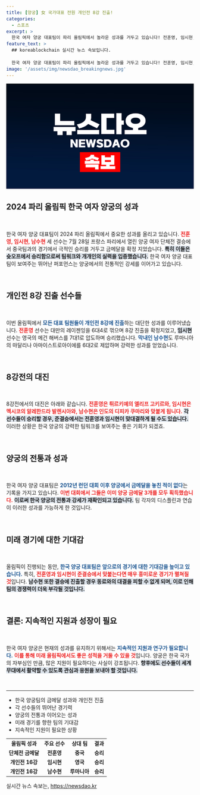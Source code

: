 ```yaml
---
title: [양궁] 女 국가대표 전원 개인전 8강 진출!
categories:
  - 스포츠
excerpt: >
  한국 여자 양궁 대표팀이 파리 올림픽에서 놀라운 성과를 거두고 있습니다! 전훈영, 임시현, 남수현이 개인전 8강에 진출하며 금메달을 향한 경합을 예고합니다. 2012년 런던 이래 금메달 행진을 이어가고 있는 그들의 도전, 지금 바로 확인해보세요!
feature_text: >
  ## koreablockchain 실시간 뉴스 속보입니다.

  한국 여자 양궁 대표팀이 파리 올림픽에서 놀라운 성과를 거두고 있습니다! 전훈영, 임시현, 남수현이 개인전 8강에 진출하며 금메달을 향한 경합을 예고합니다. 2012년 런던 이래 금메달 행진을 이어가고 있는 그들의 도전, 지금 바로 확인해보세요!
image: '/assets/img/newsdao_breakingnews.jpg'
---
```


<p><img src="/assets/img/newsdao_breakingnews.jpg" alt="koreablockchain 속보" /></p>

<h2 data-ke-size="size26">2024 파리 올림픽 한국 여자 양궁의 성과</h2>

<p data-ke-size="size16">&nbsp;</p>

<p>한국 여자 양궁 대표팀이 2024 파리 올림픽에서 중요한 성과를 올리고 있습니다. <b><span style="color: #ee2323;">전훈영, 임시현, 남수현</span></b> 세 선수는 7월 28일 프랑스 파리에서 열린 양궁 여자 단체전 결승에서 중국팀과의 경기에서 극적인 승리를 거두고 금메달을 확정 지었습니다. <b><span style="background-color: #21538527;">특히 이들은 슛오프에서 승리함으로써 팀워크와 개개인의 실력을 입증했습니다.</span></b> 한국 여자 양궁 대표팀이 보여주는 뛰어난 퍼포먼스는 양궁에서의 전통적인 강세를 이어가고 있습니다. </p>

<p data-ke-size="size16">&nbsp;</p>

<h2 data-ke-size="size26">개인전 8강 진출 선수들</h2>

<p data-ke-size="size16">&nbsp;</p>

<p>이번 올림픽에서 <b><span style="color: #1a5490;">모든 대표 팀원들이 개인전 8강에 진출</span></b>하는 대단한 성과를 이루어냈습니다. <b><span style="color: #ee2323;">전훈영</span></b> 선수는 대만의 레이젠잉을 6대4로 꺾으며 8강 진출을 확정지었고, <b><span style="background-color: #21538527;">임시현</span></b> 선수는 영국의 메건 해버스를 7대1로 압도하며 승리했습니다. <b><span style="color: #1a5490;">막내인 남수현</span></b>도 루마니아의 마달리나 아마이스트로아이에를 6대2로 제압하며 강력한 성과를 얻었습니다.</p>

<p data-ke-size="size16">&nbsp;</p>

<h2 data-ke-size="size26">8강전의 대진</h2>

<p data-ke-size="size16">&nbsp;</p>

<p>8강전에서의 대진은 아래와 같습니다. <b><span style="color: #ee2323;">전훈영은 튀르키예의 엘리프 고키르와, 임시현은 멕시코의 알레한드라 발렌시아와, 남수현은 인도의 디피카 쿠마리와 맞붙게 됩니다.</span></b> <b><span style="background-color: #21538527;">각 선수들이 승리할 경우, 준결승에서는 전훈영과 임시현이 맞대결하게 될 수도 있습니다.</span></b> 이러한 상황은 한국 양궁의 강력한 팀워크를 보여주는 좋은 기회가 되겠죠. </p>

<p data-ke-size="size16">&nbsp;</p>

<h2 data-ke-size="size26">양궁의 전통과 성과</h2>

<p data-ke-size="size16">&nbsp;</p>

<p>한국 여자 양궁 대표팀은 <b><span style="color: #1a5490;">2012년 런던 대회 이후 양궁에서 금메달을 놓친 적이 없다</span></b>는 기록을 가지고 있습니다. <b><span style="color: #ee2323;">이번 대회에서 그들은 이미 양궁 금메달 3개를 모두 획득했습니다.</span></b> <b><span style="background-color: #21538527;">이로써 한국 양궁의 전통과 강세가 재확인되고 있습니다.</span></b> 팀 각자의 디스플린과 연습이 이러한 성과를 가능하게 한 것입니다.</p>

<p data-ke-size="size16">&nbsp;</p>

<h2 data-ke-size="size26">미래 경기에 대한 기대감</h2>

<p data-ke-size="size16">&nbsp;</p>

<p>올림픽이 진행되는 동안, <b><span style="color: #1a5490;">한국 양궁 대표팀은 앞으로의 경기에 대한 기대감을 높이고 있습니다.</span></b> 특히, <b><span style="color: #ee2323;">전훈영과 임시현이 준결승에서 맞붙는다면 매우 흥미로운 경기가 펼쳐질 것</span></b>입니다. <b><span style="background-color: #21538527;">남수현 또한 결승에 진출할 경우 동료와의 대결을 피할 수 없게 되며, 이로 인해 팀의 경쟁력이 더욱 부각될 것입니다.</span></b> </p>

<p data-ke-size="size16">&nbsp;</p>

<h2 data-ke-size="size26">결론: 지속적인 지원과 성장이 필요</h2>

<p data-ke-size="size16">&nbsp;</p>

<p>한국 여자 양궁은 현재의 성과를 유지하기 위해서는 <b><span style="color: #1a5490;">지속적인 지원과 연구가 필요합니다.</span></b> <b><span style="color: #ee2323;">이를 통해 미래 올림픽에서도 좋은 성적을 거둘 수 있을 것</span></b>입니다. 양궁은 한국 국가의 자부심인 만큼, 많은 지원이 필요하다는 사실이 강조됩니다. <b><span style="background-color: #21538527;">향후에도 선수들이 세계 무대에서 활약할 수 있도록 관심과 응원을 보내야 할 것입니다.</span></b></p>

<p data-ke-size="size16">&nbsp;</p>

<hr>

<p data-ke-size="size16"></p>

<ul>
    <li>한국 양궁팀의 금메달 성과와 개인전 진출</li>
    <li>각 선수들의 뛰어난 경기력</li>
    <li>양궁의 전통과 이어오는 성과</li>
    <li>미래 경기를 향한 팀의 기대감</li>
    <li>지속적인 지원이 필요한 상황</li>
</ul>

<table style="width: 100%; border-collapse: collapse;">
    <tr>
        <td style="text-align: center; height: 17px;"><b>올림픽 성과</b></td>
        <td style="text-align: center; height: 17px;"><b>주요 선수</b></td>
        <td style="text-align: center; height: 17px;"><b>상대 팀</b></td>
        <td style="text-align: center; height: 17px;"><b>결과</b></td>
    </tr>
    <tr>
        <td style="text-align: center; height: 17px;"><b>단체전 금메달</b></td>
        <td style="text-align: center; height: 17px;"><b>전훈영</b></td>
        <td style="text-align: center; height: 17px;"><b>중국</b></td>
        <td style="text-align: center; height: 17px;"><b>승리</b></td>
    </tr>
    <tr>
        <td style="text-align: center; height: 17px;"><b>개인전 16강</b></td>
        <td style="text-align: center; height: 17px;"><b>임시현</b></td>
        <td style="text-align: center; height: 17px;"><b>영국</b></td>
        <td style="text-align: center; height: 17px;"><b>승리</b></td>
    </tr>
    <tr>
        <td style="text-align: center; height: 17px;"><b>개인전 16강</b></td>
        <td style="text-align: center; height: 17px;"><b>남수현</b></td>
        <td style="text-align: center; height: 17px;"><b>루마니아</b></td>
        <td style="text-align: center; height: 17px;"><b>승리</b></td>
    </tr>
</table>

<p data-ke-size="size16"></p>
실시간 뉴스 속보는, <a href="https://newsdao.kr" rel="dofollow">https://newsdao.kr</a>



